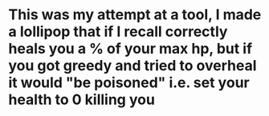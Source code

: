 # This was my attempt at a tool, I made a lollipop that if I recall correctly heals you a % of your max hp, but if you got greedy and tried to overheal it would "be poisoned" i.e. set your health to 0 killing you